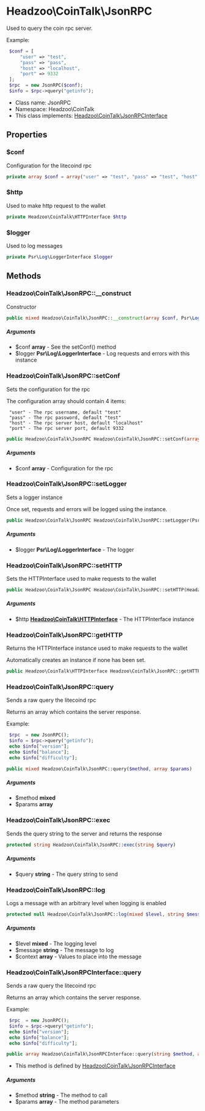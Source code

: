 Headzoo\CoinTalk\JsonRPC
===============

Used to query the coin rpc server.

Example:
```php
 $conf = [
     "user" => "test",
     "pass" => "pass",
     "host" => "localhost",
     "port" => 9332
 ];
 $rpc  = new JsonRPC($conf);
 $info = $rpc->query("getinfo");
```


* Class name: JsonRPC
* Namespace: Headzoo\CoinTalk
* This class implements: [Headzoo\CoinTalk\JsonRPCInterface](Headzoo-CoinTalk-JsonRPCInterface.md)




Properties
----------


### $conf
Configuration for the litecoind rpc


```php
private array $conf = array("user" => "test", "pass" => "test", "host" => "localhost", "port" => 9332)
```



### $http
Used to make http request to the wallet


```php
private Headzoo\CoinTalk\HTTPInterface $http
```



### $logger
Used to log messages


```php
private Psr\Log\LoggerInterface $logger
```



Methods
-------


### Headzoo\CoinTalk\JsonRPC::__construct
Constructor


```php
public mixed Headzoo\CoinTalk\JsonRPC::__construct(array $conf, Psr\Log\LoggerInterface $logger)
```


##### Arguments

* $conf **array** - See the setConf() method
* $logger **Psr\Log\LoggerInterface** - Log requests and errors with this instance



### Headzoo\CoinTalk\JsonRPC::setConf
Sets the configuration for the rpc

The configuration array should contain 4 items:
```
 "user" - The rpc username, default "test"
 "pass" - The rpc password, default "test"
 "host" - The rpc server host, default "localhost"
 "port" - The rpc server port, default 9332
```
```php
public Headzoo\CoinTalk\JsonRPC Headzoo\CoinTalk\JsonRPC::setConf(array $conf)
```


##### Arguments

* $conf **array** - Configuration for the rpc



### Headzoo\CoinTalk\JsonRPC::setLogger
Sets a logger instance

Once set, requests and errors will be logged using the instance.
```php
public Headzoo\CoinTalk\JsonRPC Headzoo\CoinTalk\JsonRPC::setLogger(Psr\Log\LoggerInterface $logger)
```


##### Arguments

* $logger **Psr\Log\LoggerInterface** - The logger



### Headzoo\CoinTalk\JsonRPC::setHTTP
Sets the HTTPInterface used to make requests to the wallet


```php
public Headzoo\CoinTalk\JsonRPC Headzoo\CoinTalk\JsonRPC::setHTTP(Headzoo\CoinTalk\HTTPInterface $http)
```


##### Arguments

* $http **[Headzoo\CoinTalk\HTTPInterface](Headzoo-CoinTalk-HTTPInterface.md)** - The HTTPInterface instance



### Headzoo\CoinTalk\JsonRPC::getHTTP
Returns the HTTPInterface instance used to make requests to the wallet

Automatically creates an instance if none has been set.
```php
public Headzoo\CoinTalk\HTTPInterface Headzoo\CoinTalk\JsonRPC::getHTTP()
```




### Headzoo\CoinTalk\JsonRPC::query
Sends a raw query the litecoind rpc

Returns an array which contains the server response.

Example:
```php
 $rpc  = new JsonRPC();
 $info = $rpc->query("getinfo");
 echo $info["version"];
 echo $info["balance"];
 echo $info["difficulty"];
```
```php
public mixed Headzoo\CoinTalk\JsonRPC::query($method, array $params)
```


##### Arguments

* $method **mixed**
* $params **array**



### Headzoo\CoinTalk\JsonRPC::exec
Sends the query string to the server and returns the response


```php
protected string Headzoo\CoinTalk\JsonRPC::exec(string $query)
```


##### Arguments

* $query **string** - The query string to send



### Headzoo\CoinTalk\JsonRPC::log
Logs a message with an arbitrary level when logging is enabled


```php
protected null Headzoo\CoinTalk\JsonRPC::log(mixed $level, string $message, array $context)
```


##### Arguments

* $level **mixed** - The logging level
* $message **string** - The message to log
* $context **array** - Values to place into the message



### Headzoo\CoinTalk\JsonRPCInterface::query
Sends a raw query the litecoind rpc

Returns an array which contains the server response.

Example:
```php
 $rpc  = new JsonRPC();
 $info = $rpc->query("getinfo");
 echo $info["version"];
 echo $info["balance"];
 echo $info["difficulty"];
```
```php
public array Headzoo\CoinTalk\JsonRPCInterface::query(string $method, array $params)
```

* This method is defined by [Headzoo\CoinTalk\JsonRPCInterface](Headzoo-CoinTalk-JsonRPCInterface.md)

##### Arguments

* $method **string** - The method to call
* $params **array** - The method parameters


